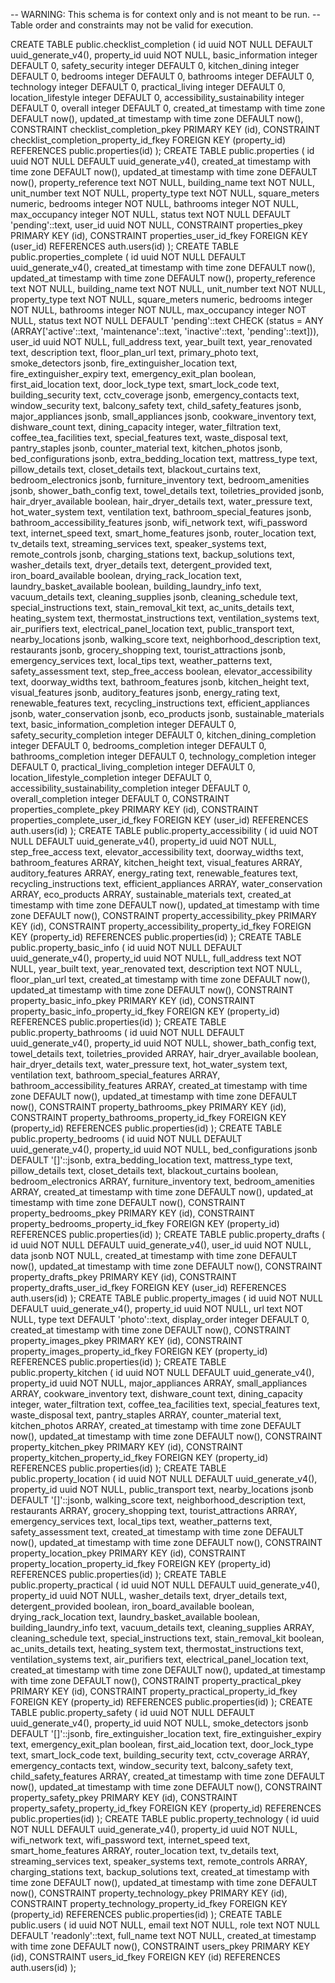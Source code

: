 -- WARNING: This schema is for context only and is not meant to be run.
-- Table order and constraints may not be valid for execution.

CREATE TABLE public.checklist_completion (
  id uuid NOT NULL DEFAULT uuid_generate_v4(),
  property_id uuid NOT NULL,
  basic_information integer DEFAULT 0,
  safety_security integer DEFAULT 0,
  kitchen_dining integer DEFAULT 0,
  bedrooms integer DEFAULT 0,
  bathrooms integer DEFAULT 0,
  technology integer DEFAULT 0,
  practical_living integer DEFAULT 0,
  location_lifestyle integer DEFAULT 0,
  accessibility_sustainability integer DEFAULT 0,
  overall integer DEFAULT 0,
  created_at timestamp with time zone DEFAULT now(),
  updated_at timestamp with time zone DEFAULT now(),
  CONSTRAINT checklist_completion_pkey PRIMARY KEY (id),
  CONSTRAINT checklist_completion_property_id_fkey FOREIGN KEY (property_id) REFERENCES public.properties(id)
);
CREATE TABLE public.properties (
  id uuid NOT NULL DEFAULT uuid_generate_v4(),
  created_at timestamp with time zone DEFAULT now(),
  updated_at timestamp with time zone DEFAULT now(),
  property_reference text NOT NULL,
  building_name text NOT NULL,
  unit_number text NOT NULL,
  property_type text NOT NULL,
  square_meters numeric,
  bedrooms integer NOT NULL,
  bathrooms integer NOT NULL,
  max_occupancy integer NOT NULL,
  status text NOT NULL DEFAULT 'pending'::text,
  user_id uuid NOT NULL,
  CONSTRAINT properties_pkey PRIMARY KEY (id),
  CONSTRAINT properties_user_id_fkey FOREIGN KEY (user_id) REFERENCES auth.users(id)
);
CREATE TABLE public.properties_complete (
  id uuid NOT NULL DEFAULT uuid_generate_v4(),
  created_at timestamp with time zone DEFAULT now(),
  updated_at timestamp with time zone DEFAULT now(),
  property_reference text NOT NULL,
  building_name text NOT NULL,
  unit_number text NOT NULL,
  property_type text NOT NULL,
  square_meters numeric,
  bedrooms integer NOT NULL,
  bathrooms integer NOT NULL,
  max_occupancy integer NOT NULL,
  status text NOT NULL DEFAULT 'pending'::text CHECK (status = ANY (ARRAY['active'::text, 'maintenance'::text, 'inactive'::text, 'pending'::text])),
  user_id uuid NOT NULL,
  full_address text,
  year_built text,
  year_renovated text,
  description text,
  floor_plan_url text,
  primary_photo text,
  smoke_detectors jsonb,
  fire_extinguisher_location text,
  fire_extinguisher_expiry text,
  emergency_exit_plan boolean,
  first_aid_location text,
  door_lock_type text,
  smart_lock_code text,
  building_security text,
  cctv_coverage jsonb,
  emergency_contacts text,
  window_security text,
  balcony_safety text,
  child_safety_features jsonb,
  major_appliances jsonb,
  small_appliances jsonb,
  cookware_inventory text,
  dishware_count text,
  dining_capacity integer,
  water_filtration text,
  coffee_tea_facilities text,
  special_features text,
  waste_disposal text,
  pantry_staples jsonb,
  counter_material text,
  kitchen_photos jsonb,
  bed_configurations jsonb,
  extra_bedding_location text,
  mattress_type text,
  pillow_details text,
  closet_details text,
  blackout_curtains text,
  bedroom_electronics jsonb,
  furniture_inventory text,
  bedroom_amenities jsonb,
  shower_bath_config text,
  towel_details text,
  toiletries_provided jsonb,
  hair_dryer_available boolean,
  hair_dryer_details text,
  water_pressure text,
  hot_water_system text,
  ventilation text,
  bathroom_special_features jsonb,
  bathroom_accessibility_features jsonb,
  wifi_network text,
  wifi_password text,
  internet_speed text,
  smart_home_features jsonb,
  router_location text,
  tv_details text,
  streaming_services text,
  speaker_systems text,
  remote_controls jsonb,
  charging_stations text,
  backup_solutions text,
  washer_details text,
  dryer_details text,
  detergent_provided text,
  iron_board_available boolean,
  drying_rack_location text,
  laundry_basket_available boolean,
  building_laundry_info text,
  vacuum_details text,
  cleaning_supplies jsonb,
  cleaning_schedule text,
  special_instructions text,
  stain_removal_kit text,
  ac_units_details text,
  heating_system text,
  thermostat_instructions text,
  ventilation_systems text,
  air_purifiers text,
  electrical_panel_location text,
  public_transport text,
  nearby_locations jsonb,
  walking_score text,
  neighborhood_description text,
  restaurants jsonb,
  grocery_shopping text,
  tourist_attractions jsonb,
  emergency_services text,
  local_tips text,
  weather_patterns text,
  safety_assessment text,
  step_free_access boolean,
  elevator_accessibility text,
  doorway_widths text,
  bathroom_features jsonb,
  kitchen_height text,
  visual_features jsonb,
  auditory_features jsonb,
  energy_rating text,
  renewable_features text,
  recycling_instructions text,
  efficient_appliances jsonb,
  water_conservation jsonb,
  eco_products jsonb,
  sustainable_materials text,
  basic_information_completion integer DEFAULT 0,
  safety_security_completion integer DEFAULT 0,
  kitchen_dining_completion integer DEFAULT 0,
  bedrooms_completion integer DEFAULT 0,
  bathrooms_completion integer DEFAULT 0,
  technology_completion integer DEFAULT 0,
  practical_living_completion integer DEFAULT 0,
  location_lifestyle_completion integer DEFAULT 0,
  accessibility_sustainability_completion integer DEFAULT 0,
  overall_completion integer DEFAULT 0,
  CONSTRAINT properties_complete_pkey PRIMARY KEY (id),
  CONSTRAINT properties_complete_user_id_fkey FOREIGN KEY (user_id) REFERENCES auth.users(id)
);
CREATE TABLE public.property_accessibility (
  id uuid NOT NULL DEFAULT uuid_generate_v4(),
  property_id uuid NOT NULL,
  step_free_access text,
  elevator_accessibility text,
  doorway_widths text,
  bathroom_features ARRAY,
  kitchen_height text,
  visual_features ARRAY,
  auditory_features ARRAY,
  energy_rating text,
  renewable_features text,
  recycling_instructions text,
  efficient_appliances ARRAY,
  water_conservation ARRAY,
  eco_products ARRAY,
  sustainable_materials text,
  created_at timestamp with time zone DEFAULT now(),
  updated_at timestamp with time zone DEFAULT now(),
  CONSTRAINT property_accessibility_pkey PRIMARY KEY (id),
  CONSTRAINT property_accessibility_property_id_fkey FOREIGN KEY (property_id) REFERENCES public.properties(id)
);
CREATE TABLE public.property_basic_info (
  id uuid NOT NULL DEFAULT uuid_generate_v4(),
  property_id uuid NOT NULL,
  full_address text NOT NULL,
  year_built text,
  year_renovated text,
  description text NOT NULL,
  floor_plan_url text,
  created_at timestamp with time zone DEFAULT now(),
  updated_at timestamp with time zone DEFAULT now(),
  CONSTRAINT property_basic_info_pkey PRIMARY KEY (id),
  CONSTRAINT property_basic_info_property_id_fkey FOREIGN KEY (property_id) REFERENCES public.properties(id)
);
CREATE TABLE public.property_bathrooms (
  id uuid NOT NULL DEFAULT uuid_generate_v4(),
  property_id uuid NOT NULL,
  shower_bath_config text,
  towel_details text,
  toiletries_provided ARRAY,
  hair_dryer_available boolean,
  hair_dryer_details text,
  water_pressure text,
  hot_water_system text,
  ventilation text,
  bathroom_special_features ARRAY,
  bathroom_accessibility_features ARRAY,
  created_at timestamp with time zone DEFAULT now(),
  updated_at timestamp with time zone DEFAULT now(),
  CONSTRAINT property_bathrooms_pkey PRIMARY KEY (id),
  CONSTRAINT property_bathrooms_property_id_fkey FOREIGN KEY (property_id) REFERENCES public.properties(id)
);
CREATE TABLE public.property_bedrooms (
  id uuid NOT NULL DEFAULT uuid_generate_v4(),
  property_id uuid NOT NULL,
  bed_configurations jsonb DEFAULT '[]'::jsonb,
  extra_bedding_location text,
  mattress_type text,
  pillow_details text,
  closet_details text,
  blackout_curtains boolean,
  bedroom_electronics ARRAY,
  furniture_inventory text,
  bedroom_amenities ARRAY,
  created_at timestamp with time zone DEFAULT now(),
  updated_at timestamp with time zone DEFAULT now(),
  CONSTRAINT property_bedrooms_pkey PRIMARY KEY (id),
  CONSTRAINT property_bedrooms_property_id_fkey FOREIGN KEY (property_id) REFERENCES public.properties(id)
);
CREATE TABLE public.property_drafts (
  id uuid NOT NULL DEFAULT uuid_generate_v4(),
  user_id uuid NOT NULL,
  data jsonb NOT NULL,
  created_at timestamp with time zone DEFAULT now(),
  updated_at timestamp with time zone DEFAULT now(),
  CONSTRAINT property_drafts_pkey PRIMARY KEY (id),
  CONSTRAINT property_drafts_user_id_fkey FOREIGN KEY (user_id) REFERENCES auth.users(id)
);
CREATE TABLE public.property_images (
  id uuid NOT NULL DEFAULT uuid_generate_v4(),
  property_id uuid NOT NULL,
  url text NOT NULL,
  type text DEFAULT 'photo'::text,
  display_order integer DEFAULT 0,
  created_at timestamp with time zone DEFAULT now(),
  CONSTRAINT property_images_pkey PRIMARY KEY (id),
  CONSTRAINT property_images_property_id_fkey FOREIGN KEY (property_id) REFERENCES public.properties(id)
);
CREATE TABLE public.property_kitchen (
  id uuid NOT NULL DEFAULT uuid_generate_v4(),
  property_id uuid NOT NULL,
  major_appliances ARRAY,
  small_appliances ARRAY,
  cookware_inventory text,
  dishware_count text,
  dining_capacity integer,
  water_filtration text,
  coffee_tea_facilities text,
  special_features text,
  waste_disposal text,
  pantry_staples ARRAY,
  counter_material text,
  kitchen_photos ARRAY,
  created_at timestamp with time zone DEFAULT now(),
  updated_at timestamp with time zone DEFAULT now(),
  CONSTRAINT property_kitchen_pkey PRIMARY KEY (id),
  CONSTRAINT property_kitchen_property_id_fkey FOREIGN KEY (property_id) REFERENCES public.properties(id)
);
CREATE TABLE public.property_location (
  id uuid NOT NULL DEFAULT uuid_generate_v4(),
  property_id uuid NOT NULL,
  public_transport text,
  nearby_locations jsonb DEFAULT '[]'::jsonb,
  walking_score text,
  neighborhood_description text,
  restaurants ARRAY,
  grocery_shopping text,
  tourist_attractions ARRAY,
  emergency_services text,
  local_tips text,
  weather_patterns text,
  safety_assessment text,
  created_at timestamp with time zone DEFAULT now(),
  updated_at timestamp with time zone DEFAULT now(),
  CONSTRAINT property_location_pkey PRIMARY KEY (id),
  CONSTRAINT property_location_property_id_fkey FOREIGN KEY (property_id) REFERENCES public.properties(id)
);
CREATE TABLE public.property_practical (
  id uuid NOT NULL DEFAULT uuid_generate_v4(),
  property_id uuid NOT NULL,
  washer_details text,
  dryer_details text,
  detergent_provided boolean,
  iron_board_available boolean,
  drying_rack_location text,
  laundry_basket_available boolean,
  building_laundry_info text,
  vacuum_details text,
  cleaning_supplies ARRAY,
  cleaning_schedule text,
  special_instructions text,
  stain_removal_kit boolean,
  ac_units_details text,
  heating_system text,
  thermostat_instructions text,
  ventilation_systems text,
  air_purifiers text,
  electrical_panel_location text,
  created_at timestamp with time zone DEFAULT now(),
  updated_at timestamp with time zone DEFAULT now(),
  CONSTRAINT property_practical_pkey PRIMARY KEY (id),
  CONSTRAINT property_practical_property_id_fkey FOREIGN KEY (property_id) REFERENCES public.properties(id)
);
CREATE TABLE public.property_safety (
  id uuid NOT NULL DEFAULT uuid_generate_v4(),
  property_id uuid NOT NULL,
  smoke_detectors jsonb DEFAULT '[]'::jsonb,
  fire_extinguisher_location text,
  fire_extinguisher_expiry text,
  emergency_exit_plan boolean,
  first_aid_location text,
  door_lock_type text,
  smart_lock_code text,
  building_security text,
  cctv_coverage ARRAY,
  emergency_contacts text,
  window_security text,
  balcony_safety text,
  child_safety_features ARRAY,
  created_at timestamp with time zone DEFAULT now(),
  updated_at timestamp with time zone DEFAULT now(),
  CONSTRAINT property_safety_pkey PRIMARY KEY (id),
  CONSTRAINT property_safety_property_id_fkey FOREIGN KEY (property_id) REFERENCES public.properties(id)
);
CREATE TABLE public.property_technology (
  id uuid NOT NULL DEFAULT uuid_generate_v4(),
  property_id uuid NOT NULL,
  wifi_network text,
  wifi_password text,
  internet_speed text,
  smart_home_features ARRAY,
  router_location text,
  tv_details text,
  streaming_services text,
  speaker_systems text,
  remote_controls ARRAY,
  charging_stations text,
  backup_solutions text,
  created_at timestamp with time zone DEFAULT now(),
  updated_at timestamp with time zone DEFAULT now(),
  CONSTRAINT property_technology_pkey PRIMARY KEY (id),
  CONSTRAINT property_technology_property_id_fkey FOREIGN KEY (property_id) REFERENCES public.properties(id)
);
CREATE TABLE public.users (
  id uuid NOT NULL,
  email text NOT NULL,
  role text NOT NULL DEFAULT 'readonly'::text,
  full_name text NOT NULL,
  created_at timestamp with time zone DEFAULT now(),
  CONSTRAINT users_pkey PRIMARY KEY (id),
  CONSTRAINT users_id_fkey FOREIGN KEY (id) REFERENCES auth.users(id)
);
